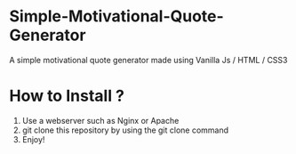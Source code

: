 # Simple-Motivational-Quote-Generator
A simple motivational quote generator made using Vanilla Js / HTML / CSS3


# How to Install ?

1. Use a webserver such as Nginx or Apache
2. git clone this repository by using the git clone command
3. Enjoy!
